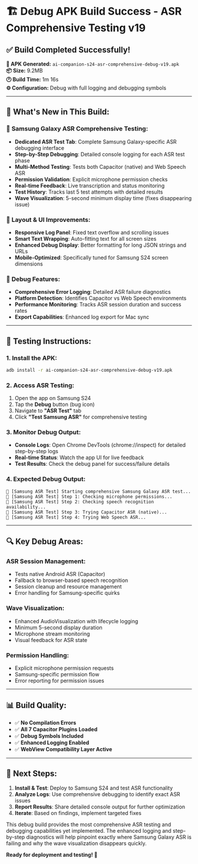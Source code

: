 # 🏗️ Debug APK Build Success - ASR Comprehensive Testing v19

## ✅ **Build Completed Successfully!**

**📱 APK Generated:** `ai-companion-s24-asr-comprehensive-debug-v19.apk`  
**📦 Size:** 9.2MB  
**🕐 Build Time:** 1m 16s  
**⚙️ Configuration:** Debug with full logging and debugging symbols  

---

## 🎯 **What's New in This Build:**

### 🎤 **Samsung Galaxy ASR Comprehensive Testing:**
- **Dedicated ASR Test Tab**: Complete Samsung Galaxy-specific ASR debugging interface
- **Step-by-Step Debugging**: Detailed console logging for each ASR test phase
- **Multi-Method Testing**: Tests both Capacitor (native) and Web Speech ASR
- **Permission Validation**: Explicit microphone permission checks
- **Real-time Feedback**: Live transcription and status monitoring
- **Test History**: Tracks last 5 test attempts with detailed results
- **Wave Visualization**: 5-second minimum display time (fixes disappearing issue)

### 📱 **Layout & UI Improvements:**
- **Responsive Log Panel**: Fixed text overflow and scrolling issues  
- **Smart Text Wrapping**: Auto-fitting text for all screen sizes
- **Enhanced Debug Display**: Better formatting for long JSON strings and URLs
- **Mobile-Optimized**: Specifically tuned for Samsung S24 screen dimensions

### 🔧 **Debug Features:**
- **Comprehensive Error Logging**: Detailed ASR failure diagnostics
- **Platform Detection**: Identifies Capacitor vs Web Speech environments
- **Performance Monitoring**: Tracks ASR session duration and success rates
- **Export Capabilities**: Enhanced log export for Mac sync

---

## 🧪 **Testing Instructions:**

### 1. **Install the APK:**
```bash
adb install -r ai-companion-s24-asr-comprehensive-debug-v19.apk
```

### 2. **Access ASR Testing:**
1. Open the app on Samsung S24
2. Tap the **Debug** button (bug icon)
3. Navigate to **"ASR Test"** tab
4. Click **"Test Samsung ASR"** for comprehensive testing

### 3. **Monitor Debug Output:**
- **Console Logs**: Open Chrome DevTools (chrome://inspect) for detailed step-by-step logs
- **Real-time Status**: Watch the app UI for live feedback
- **Test Results**: Check the debug panel for success/failure details

### 4. **Expected Debug Output:**
```
🎤 [Samsung ASR Test] Starting comprehensive Samsung Galaxy ASR test...
🎤 [Samsung ASR Test] Step 1: Checking microphone permissions...
🎤 [Samsung ASR Test] Step 2: Checking speech recognition availability...
🎤 [Samsung ASR Test] Step 3: Trying Capacitor ASR (native)...
🎤 [Samsung ASR Test] Step 4: Trying Web Speech ASR...
```

---

## 🔍 **Key Debug Areas:**

### **ASR Session Management:**
- Tests native Android ASR (Capacitor)
- Fallback to browser-based speech recognition
- Session cleanup and resource management
- Error handling for Samsung-specific quirks

### **Wave Visualization:**
- Enhanced AudioVisualization with lifecycle logging
- Minimum 5-second display duration
- Microphone stream monitoring
- Visual feedback for ASR state

### **Permission Handling:**
- Explicit microphone permission requests
- Samsung-specific permission flow
- Error reporting for permission issues

---

## 📊 **Build Quality:**

- ✅ **No Compilation Errors**
- ✅ **All 7 Capacitor Plugins Loaded**
- ✅ **Debug Symbols Included**
- ✅ **Enhanced Logging Enabled**
- ✅ **WebView Compatibility Layer Active**

---

## 🎯 **Next Steps:**

1. **Install & Test**: Deploy to Samsung S24 and test ASR functionality
2. **Analyze Logs**: Use comprehensive debugging to identify exact ASR issues
3. **Report Results**: Share detailed console output for further optimization
4. **Iterate**: Based on findings, implement targeted fixes

This debug build provides the most comprehensive ASR testing and debugging capabilities yet implemented. The enhanced logging and step-by-step diagnostics will help pinpoint exactly where Samsung Galaxy ASR is failing and why the wave visualization disappears quickly.

**Ready for deployment and testing! 🚀**
